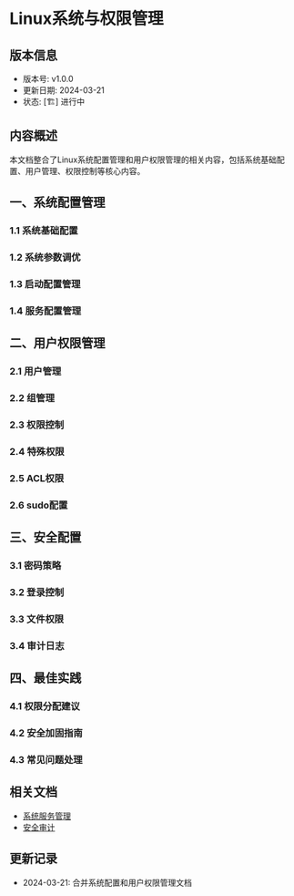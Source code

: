# Linux系统与权限管理

## 版本信息
- 版本号: v1.0.0
- 更新日期: 2024-03-21
- 状态: [🏗️] 进行中

## 内容概述
本文档整合了Linux系统配置管理和用户权限管理的相关内容，包括系统基础配置、用户管理、权限控制等核心内容。

## 一、系统配置管理
### 1.1 系统基础配置
### 1.2 系统参数调优
### 1.3 启动配置管理
### 1.4 服务配置管理

## 二、用户权限管理
### 2.1 用户管理
### 2.2 组管理
### 2.3 权限控制
### 2.4 特殊权限
### 2.5 ACL权限
### 2.6 sudo配置

## 三、安全配置
### 3.1 密码策略
### 3.2 登录控制
### 3.3 文件权限
### 3.4 审计日志

## 四、最佳实践
### 4.1 权限分配建议
### 4.2 安全加固指南
### 4.3 常见问题处理

## 相关文档
- [系统服务管理](03_服务管理与配置.md)
- [安全审计](../05_安全运维/02_安全审计.md)

## 更新记录
- 2024-03-21: 合并系统配置和用户权限管理文档 